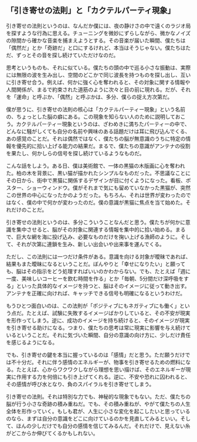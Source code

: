 ## 「引き寄せの法則」と「カクテルパーティ現象」

引き寄せの法則というのは、なんだか僕には、夜の静けさの中で遠くのラジオ局を探すような行為に思える。チューニングを微妙にずらしながら、微かなノイズの隙間から確かな音楽を捕まえようとする。その音楽が届いた瞬間、僕たちは「偶然だ」とか「奇跡だ」と口にするけれど、本当はそうじゃない。僕たちはただ、ずっとその音を探し続けていただけなのだ。

思考というものも、それに似ている。僕たちの頭の中で巡る小さな振動は、実際には無限の波を生み出し、空間のどこかで同じ波長を持つものを探し出し、互いに引き寄せ合う。例えば、何かに強く心を奪われると、その対象に関する情報や人間関係が、まるで約束された道筋のように次々と目の前に現れる。だが、それを「運命」と呼ぶか、「偶然」と呼ぶかは、多分、僕らの捉え方次第だ。

僕が思うに、引き寄せの法則の核心は「カクテルパーティー現象」という名前の、ちょっとした脳の癖にある。この現象を知らない人のために説明しておこう。カクテルパーティー現象というのは、ざわめきに満ちたパーティーの中で、どんなに騒がしくても自分の名前や興味のある話題だけは耳に飛び込んでくる、あの感覚のことだ。それは偶然ではなく、僕たちの脳が無意識のうちに特定の情報を優先的に拾い上げる能力の結果だ。まるで、僕たちの意識がアンテナの役割を果たし、何かしらの信号を探し続けているようなものだ。

こんな話をしよう。ある日、僕は美術館で、一体の黒猫の木版画に心を奪われた。柏の木を背景に、黒い猫が描かれたシンプルなものだった。不思議なことにその日から、街中で黒猫に関係するデザインが目に付くようになった。看板、ポスター、ショーウィンドウ。僕がそれまで気にも留めていなかった黒猫が、突然この世界の中心になったかのようだった。もちろん、それは世界が変わったのではなく、僕の中で何かが変わったのだ。僕の意識が黒猫に焦点を当て始めた。それだけのことだ。

引き寄せの法則というのは、多分こういうことなんだと思う。僕たちが何かに意識を集中させると、脳がその対象に関連する情報を集中的に拾い始める。まるで、巨大な網を海に投げ込み、必要なものだけを掬い上げる漁師のように。そして、それが次第に連鎖を生み、新しい出会いや出来事を運んでくる。

ただし、この法則には一つだけ条件がある。意識を向ける対象が曖昧であれば、結果もまた曖昧になるということだ。ぼんやりと「幸せになりたい」と願っても、脳はその指示をどう処理すればいいのかわからない。でも、たとえば「週に一度、美味しいコーヒーを飲む時間を作る」とか「毎朝、5分間だけ深呼吸をする」といった具体的なイメージを持つと、脳はそのイメージに従って動き出す。アンテナを正確に向ければ、キャッチできる信号も明確になるというわけだ。

もうひとつ面白いのは、この法則が「ポジティブにもネガティブにも働く」という点だ。たとえば、試験に失敗するイメージばかりしていると、その不安が現実を形作ってしまう。逆に、成功のイメージを持ち続けると、そのイメージが現実を引き寄せる助けになる。つまり、僕たちの思考は常に現実に影響を与え続けているということだ。それに気づいた瞬間、自分の意識の向け方に、少しだけ責任を感じるようになる。

でも、引き寄せの鍵を本当に握っているのは「感情」だと思う。ただ願うだけでは不十分だ。それに伴う感情のエネルギーが、物事を引き寄せるための燃料になる。たとえば、心からワクワクしながら理想を思い描けば、そのエネルギーが現実に作用する力を何倍にも引き上げてくれる。逆に、不安や恐れに囚われると、その感情が呼び水となり、負のスパイラルを引き寄せてしまう。

引き寄せの法則。それは特別な力でも、神秘的な現象でもない。ただ、僕たちの脳が行う小さな奇跡の積み重ねだ。でも、その積み重ねが、やがて僕たちの人生全体を形作っていく。もしも君が、人生に小さな変化を起こしたいと思っているのなら、まずは自分の意識をどこに向けているのかを見直してみるといい。そして、ほんの少しだけでも自分の感情を信じてみるんだ。それだけで、見えない糸がどこからか伸びてくるかもしれない。